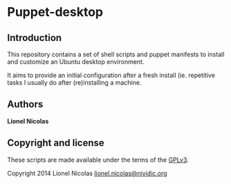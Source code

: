 # Puppet-desktop

## Introduction

This repository contains a set of shell scripts and puppet manifests to install and customize an Ubuntu desktop environment.

It aims to provide an initial configuration after a fresh install (ie. repetitive tasks I usually do after (re)installing a machine.


## Authors

**Lionel Nicolas**


## Copyright and license

These scripts are made available under the terms of the [GPLv3](http://www.gnu.org/licenses/gpl.html).

Copyright 2014 Lionel Nicolas <lionel.nicolas@nividic.org>

